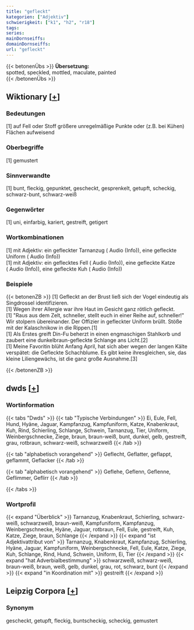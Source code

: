 ```yaml
---
title: "gefleckt"
kategorien: ["Adjektiv"]
schwierigkeit: ["k1", "h2", "r18"]
tags:
series:
mainDornseiffs:
domainDornseiffs:
url: "gefleckt"
---
```


{{< betonenÜbs >}}
**Übersetzung:**  
spotted, speckled, mottled, maculate, painted  
{{< /betonenÜbs >}}

## Wiktionary [[+](https://de.wiktionary.org/wiki/gefleckt)]

### Bedeutungen
[1] auf Fell oder Stoff größere unregelmäßige Punkte oder (z.B. bei Kühen) Flächen aufweisend  

### Oberbegriffe
[1] gemustert  

### Sinnverwandte
[1] bunt, fleckig, gepunktet, gescheckt, gesprenkelt, getupft, scheckig, schwarz-bunt, schwarz-weiß  

### Gegenwörter
[1] uni, einfarbig, kariert, gestreift, getigert  

### Wortkombinationen
[1] mit Adjektiv: ein gefleckter Tarnanzug ( Audio (Info)), eine gefleckte Uniform ( Audio (Info))  
[1] mit Adjektiv: ein geflecktes Fell ( Audio (Info)), eine gefleckte Katze ( Audio (Info)), eine gefleckte Kuh ( Audio (Info))  

### Beispiele
{{< betonenZB >}}
[1] Gefleckt an der Brust ließ sich der Vogel eindeutig als Singdrossel identifizieren.  
[1] Wegen ihrer Allergie war ihre Haut im Gesicht ganz rötlich gefleckt.  
[1] "Raus aus dem Zelt, schneller, stellt euch in einer Reihe auf, schneller!" Wir stolpern übereinander. Der Offizier in gefleckter Uniform brüllt. Stöße mit der Kalaschnikow in die Rippen.[1]  
[1] Als Erstes greift Din-Fu beherzt in einen engmaschigen Stahlkorb und zaubert eine dunkelbraun-gefleckte Schlange ans Licht.[2]  
[1] Meine Favoritin blüht Anfang April, hat sich aber wegen der langen Kälte verspätet: die Gefleckte Schachblume. Es gibt keine ihresgleichen, sie, das kleine Liliengewächs, ist die ganz große Ausnahme.[3]  

{{< /betonenZB >}}


## dwds [[+](https://www.dwds.de/wb/gefleckt)]

### Wortinformation
{{< tabs "Dwds" >}}
{{< tab "Typische Verbindungen" >}}
Ei, Eule, Fell, Hund, Hyäne, Jaguar, Kampfanzug, Kampfuniform, Katze, Knabenkraut, Kuh, Rind, Schierling, Schlange, Schwein, Tarnanzug, Tier, Uniform, Weinbergschnecke, Ziege, braun, braun-weiß, bunt, dunkel, gelb, gestreift, grau, rotbraun, schwarz-weiß, schwarzweiß
{{< /tab >}}

{{< tab "alphabetisch vorangehend" >}}
Geflecht, Geflatter, geflappt, geflammt, Geflacker
{{< /tab >}}

{{< tab "alphabetisch vorangehend" >}}
Geflehe, Geflenn, Geflenne, Geflimmer, Geflirr
{{< /tab >}}

{{< /tabs >}}

### Wortprofil
{{< expand "Überblick" >}} Tarnanzug, Knabenkraut, Schierling, schwarz-weiß, schwarzweiß, braun-weiß, Kampfuniform, Kampfanzug, Weinbergschnecke, Hyäne, Jaguar, rotbraun, Fell, Eule, gestreift, Kuh, Katze, Ziege, braun, Schlange {{< /expand >}}
{{< expand "ist Adjektivattribut von" >}} Tarnanzug, Knabenkraut, Kampfanzug, Schierling, Hyäne, Jaguar, Kampfuniform, Weinbergschnecke, Fell, Eule, Katze, Ziege, Kuh, Schlange, Rind, Hund, Schwein, Uniform, Ei, Tier {{< /expand >}}
{{< expand "hat Adverbialbestimmung" >}} schwarzweiß, schwarz-weiß, braun-weiß, braun, weiß, gelb, dunkel, grau, rot, schwarz, bunt {{< /expand >}}
{{< expand "in Koordination mit" >}} gestreift {{< /expand >}}

## Leipzig Corpora [[+](https://corpora.uni-leipzig.de/en/res?word=gefleckt&corpusId=deu_newscrawl-public_2018)]


### Synonym
gescheckt, getupft, fleckig, buntscheckig, scheckig, gemustert

